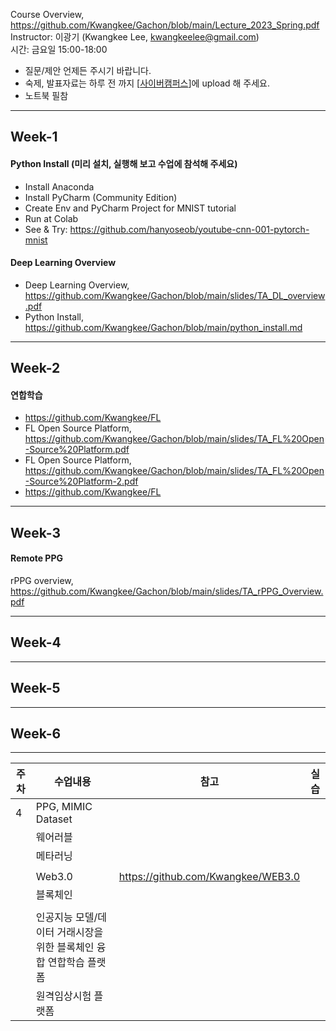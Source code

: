 Course Overview, https://github.com/Kwangkee/Gachon/blob/main/Lecture_2023_Spring.pdf  
Instructor: 이광기 (Kwangkee Lee, kwangkeelee@gmail.com)  
시간: 금요일 15:00-18:00  
- 질문/제안 언제든 주시기 바랍니다.
- 숙제, 발표자료는 하루 전 까지 [[사이버캠퍼스](https://cyber.gachon.ac.kr/course/view.php?id=85330)]에 upload 해 주세요.
- 노트북 필참

***
## Week-1

#### Python Install (미리 설치, 실행해 보고 수업에 참석해 주세요)
- Install Anaconda
- Install PyCharm (Community Edition)
- Create Env and PyCharm Project for MNIST tutorial
- Run at Colab
- See & Try: https://github.com/hanyoseob/youtube-cnn-001-pytorch-mnist

#### Deep Learning Overview
- Deep Learning Overview, https://github.com/Kwangkee/Gachon/blob/main/slides/TA_DL_overview.pdf
- Python Install, https://github.com/Kwangkee/Gachon/blob/main/python_install.md

***
## Week-2

#### 연합학습 

- https://github.com/Kwangkee/FL
- FL Open Source Platform, https://github.com/Kwangkee/Gachon/blob/main/slides/TA_FL%20Open-Source%20Platform.pdf
- FL Open Source Platform, https://github.com/Kwangkee/Gachon/blob/main/slides/TA_FL%20Open-Source%20Platform-2.pdf
- https://github.com/Kwangkee/FL

***
## Week-3

#### Remote PPG
rPPG overview, https://github.com/Kwangkee/Gachon/blob/main/slides/TA_rPPG_Overview.pdf

***
## Week-4


***
## Week-5


***
## Week-6




***
|주차|수업내용|참고|실습|
|---|---|---|---|
|4|PPG, MIMIC Dataset 
||웨어러블
||메타러닝
||
||Web3.0|https://github.com/Kwangkee/WEB3.0|
||블록체인
||
||인공지능 모델/데이터 거래시장을 위한 블록체인 융합 연합학습 플랫폼
||원격임상시험 플랫폼



